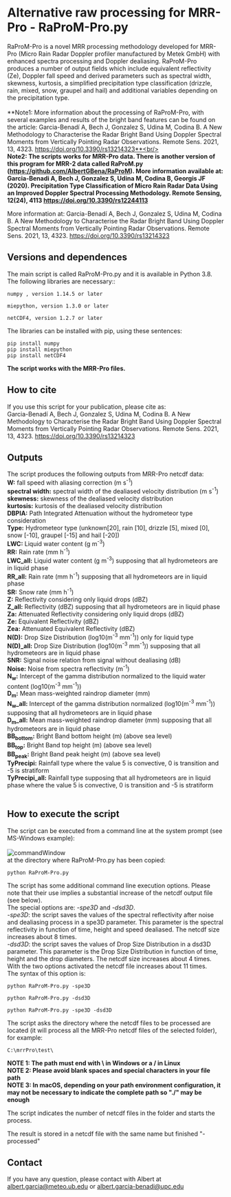 # Alternative raw processing for MRR-Pro - RaProM-Pro.py

RaProM-Pro is a novel MRR processing methodology developed for MRR-Pro (Micro Rain Radar Doppler profiler manufactured by Metek GmbH) with enhanced spectra processing and Doppler dealiasing. RaProM-Pro produces a number of output fields which include equivalent reflectivity (Ze), Doppler fall speed and derived parameters such as spectral width, skewness, kurtosis, a simplified precipitation type classification (drizzle, rain, mixed, snow, graupel and hail) and additional variables depending on the precipitation type.<br/><br/>
**Note1:  More information about the processing of RaProM-Pro, with several examples and results of the bright band features can be found on the article:  Garcia-Benadí A, Bech J, Gonzalez S, Udina M, Codina B. A New Methodology to Characterise the Radar Bright Band Using Doppler Spectral Moments from Vertically Pointing Radar Observations. Remote Sens. 2021, 13, 4323. https://doi.org/10.3390/rs13214323**<br/><br/>
**Note2: The scripts works for MRR-Pro data. There is another version of this program for MRR-2 data called RaProM.py (https://github.com/AlbertGBena/RaProM). More information available at: Garcia-Benadi A, Bech J, Gonzalez S, Udina M, Codina B, Georgis JF (2020). Precipitation Type Classification of Micro Rain Radar Data Using an Improved Doppler Spectral Processing Methodology. Remote Sensing, 12(24), 4113 https://doi.org/10.3390/rs12244113** <br />

More information at: Garcia-Benadí A, Bech J, Gonzalez S, Udina M, Codina B. A New Methodology to Characterise the Radar Bright Band Using Doppler Spectral Moments from Vertically Pointing Radar Observations. Remote Sens. 2021, 13, 4323. https://doi.org/10.3390/rs13214323

## Versions and dependences

The main script is called RaProM-Pro.py and it is available in Python 3.8. The following libraries are necessary::

	numpy , version 1.14.5 or later

	miepython, version 1.3.0 or later

	netCDF4, version 1.2.7 or later

The libraries can be installed with pip, using these sentences:

	pip install numpy
	pip install miepython
	pip install netCDF4

**The script works with the MRR-Pro files.**

## How to cite

If you use this script for your publication, please cite as:<br/>
Garcia-Benadí A, Bech J, Gonzalez S, Udina M, Codina B. A New Methodology to Characterise the Radar Bright Band Using Doppler Spectral Moments from Vertically Pointing Radar Observations. Remote Sens. 2021, 13, 4323. https://doi.org/10.3390/rs13214323


## Outputs
The script produces the following outputs from MRR-Pro netcdf data:<br />
**W:** fall speed with aliasing correction (m s<sup>-1</sup>)<br />
**spectral width:** spectral width of the dealiased velocity distribution (m s<sup>-1</sup>)<br />
**skewness:** skewness of the dealiased velocity distribution<br />
**kurtosis:** kurtosis of the dealiased velocity distribution<br />
**DBPIA:** Path Integrated Attenuation without the hydrometeor type consideration<br />
**Type:** Hydrometeor type (unknown[20], rain [10], drizzle [5], mixed [0], snow [-10], graupel [-15] and hail [-20])<br />
**LWC:** Liquid water content (g m<sup>-3</sup>)<br />
**RR:** Rain rate (mm h<sup>-1</sup>)<br />
**LWC_all:** Liquid water content (g m<sup>-3</sup>) supposing that all hydrometeors are in liquid phase<br />
**RR_all:** Rain rate (mm h<sup>-1</sup>) supposing that all hydrometeors are in liquid phase<br />
**SR:** Snow rate (mm h<sup>-1</sup>)<br />
**Z:** Reflectivity considering only liquid drops (dBZ)<br />
**Z_all:** Reflectivity (dBZ) supposing that all hydrometeors are in liquid phase <br />
**Za:** Attenuated Reflectivity considering only liquid drops (dBZ)<br />
**Ze:** Equivalent Reflectivity (dBZ)<br />
**Zea:** Attenuated Equivalent Reflectivity (dBZ)<br />
**N(D):** Drop Size Distribution (log10(m<sup>-3</sup> mm<sup>-1</sup>)) only for liquid type<br />
**N(D)_all:** Drop Size Distribution (log10(m<sup>-3</sup> mm<sup>-1</sup>)) supposing that all hydrometeors are in liquid phase<br />
**SNR:** Signal noise relation from signal without dealiasing (dB)<br />
**Noise:** Noise from spectra reflectivity (m<sup>-1</sup>)<br />
**N<sub>w</sub>:** Intercept of the gamma distribution normalized to the liquid water content (log10(m<sup>-3</sup> mm<sup>-1</sup>))<br />
**D<sub>m</sub>:** Mean mass-weighted raindrop diameter (mm)<br />
**N<sub>w</sub>_all:** Intercept of the gamma distribution normalized (log10(m<sup>-3</sup> mm<sup>-1</sup>)) supposing that all hydrometeors are in liquid phase<br />
**D<sub>m</sub>_all:** Mean mass-weighted raindrop diameter (mm) supposing that all hydrometeors are in liquid phase <br />
**BB<sub>bottom</sub>:** Bright Band bottom height  (m) (above sea level)<br />
**BB<sub>top</sub>:** Bright Band top height (m) (above sea level)<br />
**BB<sub>peak</sub>:** Bright Band peak height (m) (above sea level)<br />
**TyPrecipi:** Rainfall type where the value 5 is convective, 0 is transition and -5 is stratiform<br />
**TyPrecipi_all:** Rainfall type supposing that all hydrometeors are in liquid phase where the value 5 is convective, 0 is transition and -5 is stratiform<br />
<br />


## How to execute the script
The script can be executed from a command line at the system prompt (see MS-Windows example):<br />
<br />
![commandWindow](https://user-images.githubusercontent.com/35369817/67784656-64703d00-fa6c-11e9-94fa-0e616d703168.JPG)
<br />
at the directory where RaProM-Pro.py has been copied:
```
python RaProM-Pro.py

```
The script has some additional command line execution options. Please note that their use implies a substantial increase of the netcdf output file (see below). <br />The special options are: <i>-spe3D</i> and <i>-dsd3D</i>.<br /> 
<i>-spe3D</i>: the script saves the values of the spectral reflectivity after noise and dealiasing process in a spe3D parameter. This parameter is the spectral reflectivity in function of time, height and speed dealiased. The netcdf size increases about 8 times.<br />
<i>-dsd3D</i>: the script saves the values of Drop Size Distribution in a dsd3D parameter. This parameter is the Drop Size Distribution in function of time, height and the drop diameters. The netcdf size increases  about 4 times.<br />
With the two options activated the netcdf file increases about 11 times.<br />
The syntax of this option is:

```
python RaProM-Pro.py -spe3D

```
```
python RaProM-Pro.py -dsd3D

```
```
python RaProM-Pro.py -spe3D -dsd3D

```


The script asks the directory where the netcdf files to be processed are located (it will process all the MRR-Pro netcdf files of the selected folder), for example:
```
C:\mrrPro\test\
```
**NOTE 1: The path must end with \\ in Windows or a / in Linux**<br />
**NOTE 2:  Please avoid blank spaces and special characters in your file path**<br />
**NOTE 3: In macOS, depending on your path environment configuration, it may not be necessary to indicate the complete path so "./" may be enough**<br />

The script indicates the number of netcdf files in the folder and starts the process.

The result is stored in a netcdf file with the same name but finished "-processed"


## Contact
If you have any question, please contact with Albert at albert.garcia@meteo.ub.edu  or   albert.garcia-benadi@upc.edu
